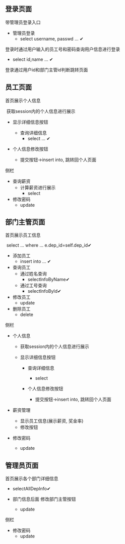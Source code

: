 ## 登录页面

带管理员登录入口

-   管理员登录
    -   select username, passwd ... ✔

登录时通过用户输入的员工号和密码查询用户信息进行登录

-   select id,name ... ✔

登录通过用户id和部门主管id判断跳转页面

## 员工页面

首页展示个人信息 

​		获取session内的个人信息进行展示

-   显示详细信息按钮
    -   查询详细信息
        -   select ... ✔

-   个人信息修改按钮
    -   提交按钮->insert into, 跳转回个人页面

侧栏

-   查询薪资
    -   计算薪资进行展示
        -   select
-   修改密码
    -   update

## 部门主管页面

首页展示员工信息

​		select ... where ... e.dep_id=self.dep_id✔

-   添加员工
    -   insert into ... ✔
-   查询员工
    -   通过姓名查询
        -   selectInfoByName✔
    -   通过工号查询
        -   selectInfoById✔
-   修改员工
    -   update
-   删除员工
    -   delete

侧栏

-   个人信息

    -   获取session内的个人信息进行展示

    -   显示详细信息按钮

        -   查询详细信息
            -   select

        -   个人信息修改按钮
            -   提交按钮->insert into, 跳转回个人页面

-   薪资管理

    -   显示员工信息(展示薪资, 奖金率) 
    -   修改按钮

-   修改密码

    -   update

## 管理员页面

首页展示各个部门详细信息 

-   selectAllDepInfo✔

-   部门信息后面 修改部门主管按钮
    -   update

侧栏

-   修改密码
    -   update
